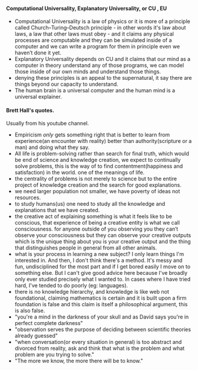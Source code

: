 
#### Computational Universality, Explanatory Universality, or CU , EU
- Computational Universality is a law of physics or it is more of a principle called Church–Turing–Deutsch principle - in other words it's law about laws, a law that other laws must obey - and it claims any physical processes are computable and they can be simulated inside of a computer and we can write a program for them in principle even we haven’t done it yet.
- Explanatory Universality depends on CU and it claims that our mind as a computer in theory understand any of those programs, we can model those inside of our own minds and understand those things.
- denying these principles is an appeal to the supernatural, it say there are things beyond our capacity to understand.
- The human brain is a universal computer and the human mind is a universal explainer.

#### Brett Hall's quotes.
Usually from his youtube channel.

- Empiricism *only* gets something right that is better to learn from experience(an encounter with reality) better than authority(scripture or a man) and doing what they say.
- All life is problem-solving rather than search for final truth, which would be end of science and knowledge creation, we expect to continually solve problems, this is the way of to find contentment(happiness and satisfaction) in the world. one of the meanings of life. 
- the centrality of problems is not merely to science but to the entire project of knowledge creation and the search for good explanations.
- we need larger population not smaller, we have poverty of ideas not resources.
- to study humans(us) one need to study all the knowledge and explanations that we have created.
- the creative act of explaining something is what it feels like to be conscious, that experience of being a creative entity is what we call consciousness. for anyone outside of you observing you they can’t observe your consciousness but they can observe your creative outputs which is the unique thing about you is your creative output and the thing that distinguishes people in general from all other animals. 
- what is your process in learning a new subject? 
  I only learn things I'm interested in. And then, I don't think there's a method. It's messy and fun, undisciplined for the most part and if I get bored easily I move on to something else. But I can't give good advice here because I've broadly only ever studied precisely what I wanted to. In cases where I have tried hard, I've tended to do poorly (eg: languages).
- there is no knowledge hierarchy, and knowledge is like web not foundational, claiming mathematics is certain and it is built upon a firm foundation is false and this claim is itself a philosophical argument, this is also false.
- "you're a mind in the darkness of your skull and as David says you're in perfect complete darkness"
- "observation serves the purpose of deciding between scientific theories already guessed"
- "when conversation(or every situation in general) is too abstract and divorced from reality, ask and think that what is the problem and what problem are you trying to solve."
- "The more we know, the more there will be to know."